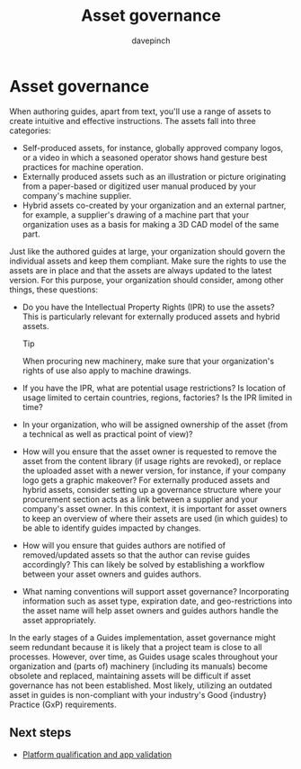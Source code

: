 ﻿---
title: Asset governance
description: Learn what to consider for governance of assets used in guides in a regulated industry
ms.date: 03/13/2023
ms.topic: conceptual
author: davepinch
ms.author: davepinch
ms-reviewer: m-hartmann
ms.custom: bap-template
---

# Asset governance

When authoring guides, apart from text, you'll use a range of assets to create intuitive and effective instructions. The assets fall into three categories:

- Self-produced assets, for instance, globally approved company logos, or a video in which a seasoned operator shows hand gesture best practices for machine operation.
- Externally produced assets such as an illustration or picture originating from a paper-based or digitized user manual produced by your company's machine supplier.
- Hybrid assets co-created by your organization and an external partner, for example, a supplier's drawing of a machine part that your organization uses as a basis for making a 3D CAD model of the same part.

Just like the authored guides at large, your organization should govern the individual assets and keep them compliant. Make sure the rights to use the assets are in place and that the assets are always updated to the latest version. For this purpose, your organization should consider, among other things, these questions:

- Do you have the Intellectual Property Rights (IPR) to use the assets? This is particularly relevant for externally produced assets and hybrid assets.
  > [!TIP]
  > When procuring new machinery, make sure that your organization's rights of use also apply to machine drawings.

- If you have the IPR, what are potential usage restrictions? Is location of usage limited to certain countries, regions, factories? Is the IPR limited in time?
- In your organization, who will be assigned ownership of the asset (from a technical as well as practical point of view)?
- How will you ensure that the asset owner is requested to  remove the asset from the content library (if usage rights are revoked), or replace the uploaded asset with a newer version, for instance, if your company logo gets a graphic makeover? For externally produced assets and hybrid assets, consider setting up a governance structure where your procurement section acts as a link between a supplier and your company's asset owner. In this context, it is important for asset owners to keep an overview of where their assets are used (in which guides) to be able to identify guides impacted by changes.
- How will you ensure that guides authors are notified of removed/updated assets so that the author can revise guides accordingly? This can likely be solved by establishing a workflow between your asset owners and guides authors.
- What naming conventions will support asset governance? Incorporating information such as asset type, expiration date, and geo-restrictions into the asset name will help asset owners and guides authors handle the asset appropriately.

In the early stages of a Guides implementation, asset governance might seem redundant because it is likely that a project team is close to all processes. However, over time, as Guides usage scales throughout your organization and (parts of) machinery (including its manuals) become obsolete and replaced, maintaining assets will be difficult if asset governance has not been established. Most likely, utilizing an outdated asset in guides is non-compliant with your industry's Good {industry} Practice (GxP) requirements.

## Next steps

- [Platform qualification and app validation](platform-qualification-app-validation.md)
